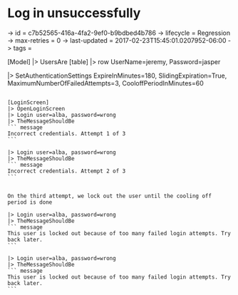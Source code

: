 # Log in unsuccessfully

-> id = c7b52565-416a-4fa2-9ef0-b9bdbed4b786
-> lifecycle = Regression
-> max-retries = 0
-> last-updated = 2017-02-23T15:45:01.0207952-06:00
-> tags = 

[Model]
|> UsersAre
    [table]
    |> row UserName=jeremy, Password=jasper

|> SetAuthenticationSettings ExpireInMinutes=180, SlidingExpiration=True, MaximumNumberOfFailedAttempts=3, CooloffPeriodInMinutes=60
~~~

[LoginScreen]
|> OpenLoginScreen
|> Login user=alba, password=wrong
|> TheMessageShouldBe
``` message
Incorrect credentials. Attempt 1 of 3
```

|> Login user=alba, password=wrong
|> TheMessageShouldBe
``` message
Incorrect credentials. Attempt 2 of 3
```


On the third attempt, we lock out the user until the cooling off period is done

|> Login user=alba, password=wrong
|> TheMessageShouldBe
``` message
This user is locked out because of too many failed login attempts. Try back later.
```

|> Login user=alba, password=wrong
|> TheMessageShouldBe
``` message
This user is locked out because of too many failed login attempts. Try back later.
```

~~~
